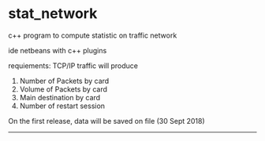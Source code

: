 # stat_network
c++ program to compute statistic on traffic network

ide netbeans with c++ plugins


requiements: TCP/IP traffic will produce

  1) Number of Packets by card
  2) Volume of Packets by card
  3) Main destination by card
  4) Number of restart session

On the first release, data will be saved on file (30 Sept 2018)
____

